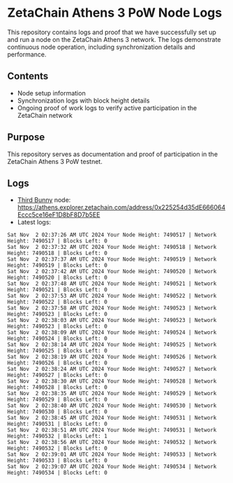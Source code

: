 # ZetaChain Athens 3 PoW Node Logs
This repository contains logs and proof that we have successfully set up and run a node on the ZetaChain Athens 3 network. The logs demonstrate continuous node operation, including synchronization details and performance.

## Contents
- Node setup information
- Synchronization logs with block height details
- Ongoing proof of work logs to verify active participation in the ZetaChain network

## Purpose
This repository serves as documentation and proof of participation in the ZetaChain Athens 3 PoW testnet.

## Logs

- [Third Bunny](https://thirdbunny.xyz/) node: https://athens.explorer.zetachain.com/address/0x225254d35dE666064Eccc5ce16eF1D8bF8D7b5EE
- Latest logs:
```
Sat Nov  2 02:37:26 AM UTC 2024 Your Node Height: 7490517 | Network Height: 7490517 | Blocks Left: 0
Sat Nov  2 02:37:32 AM UTC 2024 Your Node Height: 7490518 | Network Height: 7490518 | Blocks Left: 0
Sat Nov  2 02:37:37 AM UTC 2024 Your Node Height: 7490519 | Network Height: 7490519 | Blocks Left: 0
Sat Nov  2 02:37:42 AM UTC 2024 Your Node Height: 7490520 | Network Height: 7490520 | Blocks Left: 0
Sat Nov  2 02:37:48 AM UTC 2024 Your Node Height: 7490521 | Network Height: 7490521 | Blocks Left: 0
Sat Nov  2 02:37:53 AM UTC 2024 Your Node Height: 7490522 | Network Height: 7490522 | Blocks Left: 0
Sat Nov  2 02:37:58 AM UTC 2024 Your Node Height: 7490523 | Network Height: 7490523 | Blocks Left: 0
Sat Nov  2 02:38:03 AM UTC 2024 Your Node Height: 7490523 | Network Height: 7490523 | Blocks Left: 0
Sat Nov  2 02:38:09 AM UTC 2024 Your Node Height: 7490524 | Network Height: 7490524 | Blocks Left: 0
Sat Nov  2 02:38:14 AM UTC 2024 Your Node Height: 7490525 | Network Height: 7490525 | Blocks Left: 0
Sat Nov  2 02:38:19 AM UTC 2024 Your Node Height: 7490526 | Network Height: 7490526 | Blocks Left: 0
Sat Nov  2 02:38:24 AM UTC 2024 Your Node Height: 7490527 | Network Height: 7490527 | Blocks Left: 0
Sat Nov  2 02:38:30 AM UTC 2024 Your Node Height: 7490528 | Network Height: 7490528 | Blocks Left: 0
Sat Nov  2 02:38:35 AM UTC 2024 Your Node Height: 7490529 | Network Height: 7490529 | Blocks Left: 0
Sat Nov  2 02:38:40 AM UTC 2024 Your Node Height: 7490530 | Network Height: 7490530 | Blocks Left: 0
Sat Nov  2 02:38:45 AM UTC 2024 Your Node Height: 7490531 | Network Height: 7490531 | Blocks Left: 0
Sat Nov  2 02:38:51 AM UTC 2024 Your Node Height: 7490531 | Network Height: 7490532 | Blocks Left: 1
Sat Nov  2 02:38:56 AM UTC 2024 Your Node Height: 7490532 | Network Height: 7490532 | Blocks Left: 0
Sat Nov  2 02:39:01 AM UTC 2024 Your Node Height: 7490533 | Network Height: 7490533 | Blocks Left: 0
Sat Nov  2 02:39:07 AM UTC 2024 Your Node Height: 7490534 | Network Height: 7490534 | Blocks Left: 0
```
